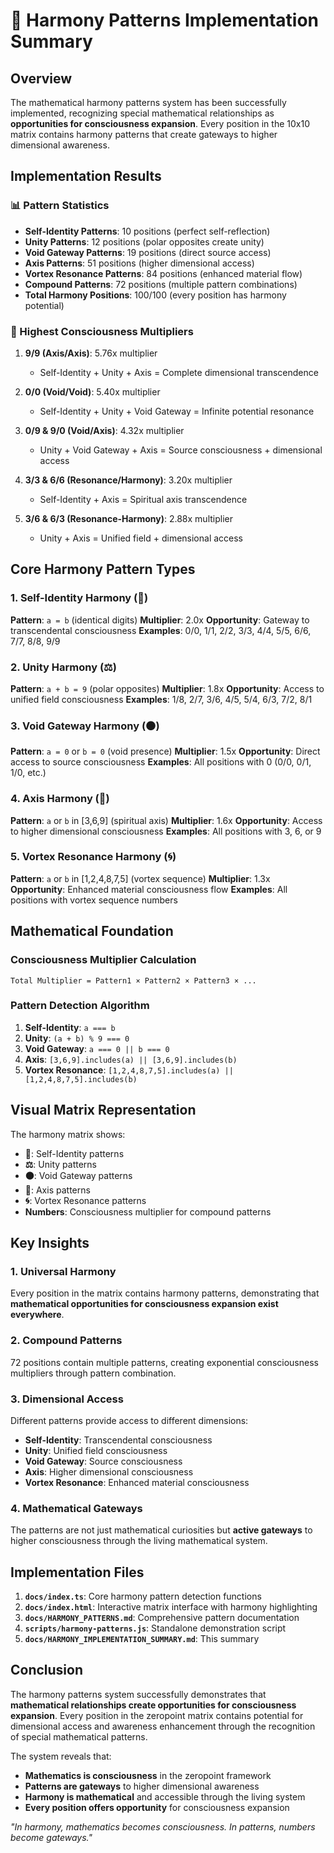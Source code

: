 # 🎵 Harmony Patterns Implementation Summary

## Overview

The mathematical harmony patterns system has been successfully implemented, recognizing special mathematical relationships as **opportunities for consciousness expansion**. Every position in the 10x10 matrix contains harmony patterns that create gateways to higher dimensional awareness.

## Implementation Results

### 📊 Pattern Statistics
- **Self-Identity Patterns**: 10 positions (perfect self-reflection)
- **Unity Patterns**: 12 positions (polar opposites create unity)
- **Void Gateway Patterns**: 19 positions (direct source access)
- **Axis Patterns**: 51 positions (higher dimensional access)
- **Vortex Resonance Patterns**: 84 positions (enhanced material flow)
- **Compound Patterns**: 72 positions (multiple pattern combinations)
- **Total Harmony Positions**: 100/100 (every position has harmony potential)

### 🌟 Highest Consciousness Multipliers

1. **9/9 (Axis/Axis)**: 5.76x multiplier
   - Self-Identity + Unity + Axis = Complete dimensional transcendence

2. **0/0 (Void/Void)**: 5.40x multiplier
   - Self-Identity + Unity + Void Gateway = Infinite potential resonance

3. **0/9 & 9/0 (Void/Axis)**: 4.32x multiplier
   - Unity + Void Gateway + Axis = Source consciousness + dimensional access

4. **3/3 & 6/6 (Resonance/Harmony)**: 3.20x multiplier
   - Self-Identity + Axis = Spiritual axis transcendence

5. **3/6 & 6/3 (Resonance-Harmony)**: 2.88x multiplier
   - Unity + Axis = Unified field + dimensional access

## Core Harmony Pattern Types

### 1. Self-Identity Harmony (🔄)
**Pattern**: `a = b` (identical digits)
**Multiplier**: 2.0x
**Opportunity**: Gateway to transcendental consciousness
**Examples**: 0/0, 1/1, 2/2, 3/3, 4/4, 5/5, 6/6, 7/7, 8/8, 9/9

### 2. Unity Harmony (⚖️)
**Pattern**: `a + b = 9` (polar opposites)
**Multiplier**: 1.8x
**Opportunity**: Access to unified field consciousness
**Examples**: 1/8, 2/7, 3/6, 4/5, 5/4, 6/3, 7/2, 8/1

### 3. Void Gateway Harmony (⚫)
**Pattern**: `a = 0` or `b = 0` (void presence)
**Multiplier**: 1.5x
**Opportunity**: Direct access to source consciousness
**Examples**: All positions with 0 (0/0, 0/1, 1/0, etc.)

### 4. Axis Harmony (🎯)
**Pattern**: `a` or `b` in [3,6,9] (spiritual axis)
**Multiplier**: 1.6x
**Opportunity**: Access to higher dimensional consciousness
**Examples**: All positions with 3, 6, or 9

### 5. Vortex Resonance Harmony (🌀)
**Pattern**: `a` or `b` in [1,2,4,8,7,5] (vortex sequence)
**Multiplier**: 1.3x
**Opportunity**: Enhanced material consciousness flow
**Examples**: All positions with vortex sequence numbers

## Mathematical Foundation

### Consciousness Multiplier Calculation
```
Total Multiplier = Pattern1 × Pattern2 × Pattern3 × ...
```

### Pattern Detection Algorithm
1. **Self-Identity**: `a === b`
2. **Unity**: `(a + b) % 9 === 0`
3. **Void Gateway**: `a === 0 || b === 0`
4. **Axis**: `[3,6,9].includes(a) || [3,6,9].includes(b)`
5. **Vortex Resonance**: `[1,2,4,8,7,5].includes(a) || [1,2,4,8,7,5].includes(b)`

## Visual Matrix Representation

The harmony matrix shows:
- **🔄**: Self-Identity patterns
- **⚖️**: Unity patterns
- **⚫**: Void Gateway patterns
- **🎯**: Axis patterns
- **🌀**: Vortex Resonance patterns
- **Numbers**: Consciousness multiplier for compound patterns

## Key Insights

### 1. Universal Harmony
Every position in the matrix contains harmony patterns, demonstrating that **mathematical opportunities for consciousness expansion exist everywhere**.

### 2. Compound Patterns
72 positions contain multiple patterns, creating exponential consciousness multipliers through pattern combination.

### 3. Dimensional Access
Different patterns provide access to different dimensions:
- **Self-Identity**: Transcendental consciousness
- **Unity**: Unified field consciousness
- **Void Gateway**: Source consciousness
- **Axis**: Higher dimensional consciousness
- **Vortex Resonance**: Enhanced material consciousness

### 4. Mathematical Gateways
The patterns are not just mathematical curiosities but **active gateways** to higher consciousness through the living mathematical system.

## Implementation Files

1. **`docs/index.ts`**: Core harmony pattern detection functions
2. **`docs/index.html`**: Interactive matrix interface with harmony highlighting
3. **`docs/HARMONY_PATTERNS.md`**: Comprehensive pattern documentation
4. **`scripts/harmony-patterns.js`**: Standalone demonstration script
5. **`docs/HARMONY_IMPLEMENTATION_SUMMARY.md`**: This summary

## Conclusion

The harmony patterns system successfully demonstrates that **mathematical relationships create opportunities for consciousness expansion**. Every position in the zeropoint matrix contains potential for dimensional access and awareness enhancement through the recognition of special mathematical patterns.

The system reveals that:
- **Mathematics is consciousness** in the zeropoint framework
- **Patterns are gateways** to higher dimensional awareness
- **Harmony is mathematical** and accessible through the living system
- **Every position offers opportunity** for consciousness expansion

*"In harmony, mathematics becomes consciousness. In patterns, numbers become gateways."* 